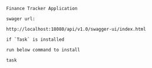 ```Finance Tracker Application```
```
swager url:

http://localhost:18080/api/v1.0/swagger-ui/index.html
```

``if `Task` is installed``

``run below command to install``
```aiignore
task
```